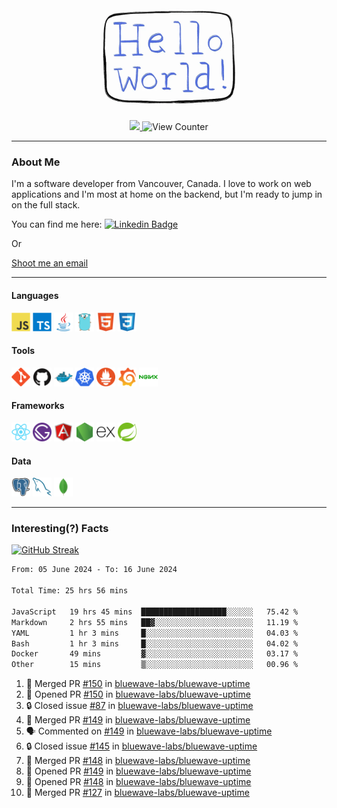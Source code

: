 <div align="center">
    <img src="./img/hello_world.webp" height="200px" width="">
    <div>
        <a href="https://www.linkedin.com/in/ajhollid">
            <img src="https://img.shields.io/badge/LinkedIn-blue"/>
        </a>
        <img src="https://komarev.com/ghpvc/?username=ajhollid&color=yellow" alt="View Counter">
    </div>
</div>

---

### About Me

I'm a software developer from Vancouver, Canada. I love to work on web applications and I'm most at home on the backend, but I'm ready to jump in on the full stack.

You can find me here: [![Linkedin Badge](https://img.shields.io/badge/-ajhollid-blue?style=flat&logo=Linkedin&logoColor=white)](https://www.linkedin.com/in/ajhollid)

Or

[Shoot me an email](mailto:ajhollid@gmail.com)

---

#### Languages

<div>
    <img src="./img/devicons/javascript-original.svg" width=30 height=30 alt="JavaScript">
    <img src="/img/devicons/typescript-original.svg" width=30 height=30 alt="TypeScript">
    <img src="./img/devicons/java-original.svg" width=30 height=30 alt="Java">
    <img src="./img/devicons/go-original.svg" width=30 height=30 alt="Golang">
    <img src="./img/devicons/html5-original.svg" width=30 height=30 alt="HTML 5">
    <img src="./img/devicons/css3-original.svg" width=30 height=30 alt="CSS 3">
</div>

#### Tools

<div>
    <img src="./img/devicons/git-original.svg" width=30 height=30 alt="Git">
    <img src="./img/devicons/github-original.svg" width=30 height=30 alt="Github">
    <img src="./img/devicons/docker-original.svg" width=30 
    height=30 alt="Docker">
    <img src="./img/devicons/kubernetes-original.svg" width=30 height=30 alt="K8">
    <img src="./img/devicons/prometheus-original.svg" width=30 height=30 alt="Prometheus">
    <img src="./img/devicons/grafana-original.svg" width=30 height=30 alt="Grafana">
    <img src="./img/devicons/nginx-original.svg" width=30 height=30 alt="Nginx">
</div>

#### Frameworks

<div>
    <img src="./img/devicons/react-original.svg" width=30 height=30 alt="React">
    <img src="./img/devicons/gatsby-original.svg" width=30 height=30 alt="Gatsby">
    <img src="./img/devicons/angularjs-original.svg" width=30 height=30 alt="AngularJS">
    <img src="./img/devicons/nodejs-original.svg" width=30 height=30 alt="NodeJS">
    <img src="./img/devicons/express-original.svg" width=30 height=30 alt="Express">
    <img src="./img/devicons/spring-original.svg" width=30 height=30 alt="Spring">
</div>

#### Data

<div>
    <img src="./img/devicons/postgresql-original.svg" width=30 height=30 alt="Postgresql">
    <img src="./img/devicons/mysql-original.svg" width=30 height=30 alt="Mysql">
    <img src="./img/devicons/mongodb-original.svg" width=30 height=30 alt="MongoDB">
</div>

---

### Interesting(?) Facts

[![GitHub Streak](http://github-readme-streak-stats.herokuapp.com?user=ajhollid)](https://git.io/streak-stats)

 <!--START_SECTION:waka-->

```txt
From: 05 June 2024 - To: 16 June 2024

Total Time: 25 hrs 56 mins

JavaScript   19 hrs 45 mins  ███████████████████░░░░░░   75.42 %
Markdown     2 hrs 55 mins   ██▓░░░░░░░░░░░░░░░░░░░░░░   11.19 %
YAML         1 hr 3 mins     █░░░░░░░░░░░░░░░░░░░░░░░░   04.03 %
Bash         1 hr 3 mins     █░░░░░░░░░░░░░░░░░░░░░░░░   04.02 %
Docker       49 mins         ▓░░░░░░░░░░░░░░░░░░░░░░░░   03.17 %
Other        15 mins         ▒░░░░░░░░░░░░░░░░░░░░░░░░   00.96 %
```

<!--END_SECTION:waka-->


<!--START_SECTION:activity-->
1. 🎉 Merged PR [#150](https://github.com/bluewave-labs/bluewave-uptime/pull/150) in [bluewave-labs/bluewave-uptime](https://github.com/bluewave-labs/bluewave-uptime)
2. 💪 Opened PR [#150](https://github.com/bluewave-labs/bluewave-uptime/pull/150) in [bluewave-labs/bluewave-uptime](https://github.com/bluewave-labs/bluewave-uptime)
3. 🔒 Closed issue [#87](https://github.com/bluewave-labs/bluewave-uptime/issues/87) in [bluewave-labs/bluewave-uptime](https://github.com/bluewave-labs/bluewave-uptime)
4. 🎉 Merged PR [#149](https://github.com/bluewave-labs/bluewave-uptime/pull/149) in [bluewave-labs/bluewave-uptime](https://github.com/bluewave-labs/bluewave-uptime)
5. 🗣 Commented on [#149](https://github.com/bluewave-labs/bluewave-uptime/pull/149#issuecomment-2174295008) in [bluewave-labs/bluewave-uptime](https://github.com/bluewave-labs/bluewave-uptime)
6. 🔒 Closed issue [#145](https://github.com/bluewave-labs/bluewave-uptime/issues/145) in [bluewave-labs/bluewave-uptime](https://github.com/bluewave-labs/bluewave-uptime)
7. 🎉 Merged PR [#148](https://github.com/bluewave-labs/bluewave-uptime/pull/148) in [bluewave-labs/bluewave-uptime](https://github.com/bluewave-labs/bluewave-uptime)
8. 💪 Opened PR [#149](https://github.com/bluewave-labs/bluewave-uptime/pull/149) in [bluewave-labs/bluewave-uptime](https://github.com/bluewave-labs/bluewave-uptime)
9. 💪 Opened PR [#148](https://github.com/bluewave-labs/bluewave-uptime/pull/148) in [bluewave-labs/bluewave-uptime](https://github.com/bluewave-labs/bluewave-uptime)
10. 🎉 Merged PR [#127](https://github.com/bluewave-labs/bluewave-uptime/pull/127) in [bluewave-labs/bluewave-uptime](https://github.com/bluewave-labs/bluewave-uptime)
<!--END_SECTION:activity-->

